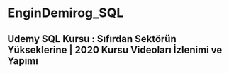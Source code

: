 # EnginDemirog_SQL

## Udemy SQL Kursu : Sıfırdan Sektörün Yükseklerine | 2020 Kursu Videoları İzlenimi ve Yapımı
